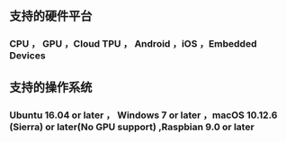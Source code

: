 ## 支持的硬件平台
### CPU ， GPU ，Cloud TPU ， Android ，iOS ，Embedded Devices
## 支持的操作系统
### Ubuntu 16.04 or later ， Windows 7 or later ，macOS 10.12.6 (Sierra) or later(No GPU support) ,Raspbian 9.0 or later
